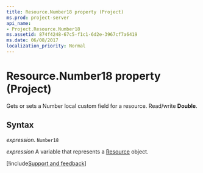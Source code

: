 ```yaml
---
title: Resource.Number18 property (Project)
ms.prod: project-server
api_name:
- Project.Resource.Number18
ms.assetid: 874f4248-67c5-f1c1-6d2e-3967cf7a6419
ms.date: 06/08/2017
localization_priority: Normal
---
```



# Resource.Number18 property (Project)

Gets or sets a Number local custom field for a resource. Read/write  **Double**.


## Syntax

_expression_. `Number18`

_expression_ A variable that represents a [Resource](./Project.Resource.md) object.

[!include[Support and feedback](~/includes/feedback-boilerplate.md)]